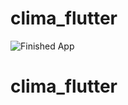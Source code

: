 # clima_flutter

![Finished App](https://github.com/clima_flutter/Images/blob/master/clima-demo.gif)

# clima_flutter
